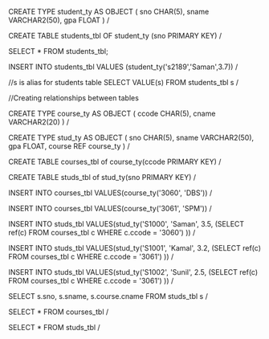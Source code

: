 CREATE TYPE student_ty AS OBJECT (
sno CHAR(5),
sname VARCHAR2(50),
gpa FLOAT
)
/

CREATE TABLE students_tbl OF student_ty (sno PRIMARY KEY)
/

SELECT * FROM students_tbl;

INSERT INTO students_tbl VALUES (student_ty('s2189','Saman',3.7))
/


//s is alias for students table
SELECT VALUE(s) FROM students_tbl s
/


//Creating relationships between tables

CREATE TYPE course_ty AS OBJECT (
ccode CHAR(5),
cname VARCHAR2(20)
)
/

CREATE TYPE stud_ty AS OBJECT (
sno CHAR(5),
sname VARCHAR2(50),
gpa FLOAT,
course REF course_ty
)
/

CREATE TABLE courses_tbl of course_ty(ccode PRIMARY KEY)
/

CREATE TABLE studs_tbl of stud_ty(sno PRIMARY KEY)
/

INSERT INTO courses_tbl VALUES(course_ty('3060', 'DBS'))
/

INSERT INTO courses_tbl VALUES(course_ty('3061', 'SPM'))
/

INSERT INTO studs_tbl VALUES(stud_ty('S1000', 'Saman', 3.5, (SELECT ref(c) FROM courses_tbl c WHERE c.ccode = '3060') ))
/

INSERT INTO studs_tbl VALUES(stud_ty('S1001', 'Kamal', 3.2, (SELECT ref(c) FROM courses_tbl c WHERE c.ccode = '3061') ))
/

INSERT INTO studs_tbl VALUES(stud_ty('S1002', 'Sunil', 2.5, (SELECT ref(c) FROM courses_tbl c WHERE c.ccode = '3061') ))
/

SELECT s.sno, s.sname, s.course.cname
FROM studs_tbl s
/


SELECT * FROM courses_tbl
/

SELECT * FROM studs_tbl
/